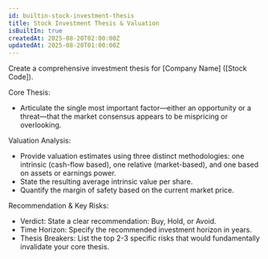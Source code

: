```yaml
---
id: builtin-stock-investment-thesis
title: Stock Investment Thesis & Valuation
isBuiltIn: true
createdAt: 2025-08-20T02:00:00Z
updatedAt: 2025-08-20T01:00:00Z
---
```


Create a comprehensive investment thesis for [Company Name] ([Stock Code]).

Core Thesis:

- Articulate the single most important factor—either an opportunity or a threat—that the market consensus appears to be mispricing or overlooking.

Valuation Analysis:

- Provide valuation estimates using three distinct methodologies: one intrinsic (cash-flow based), one relative (market-based), and one based on assets or earnings power.
- State the resulting average intrinsic value per share.
- Quantify the margin of safety based on the current market price.

Recommendation & Key Risks:

- Verdict: State a clear recommendation: Buy, Hold, or Avoid.
- Time Horizon: Specify the recommended investment horizon in years.
- Thesis Breakers: List the top 2-3 specific risks that would fundamentally invalidate your core thesis.
